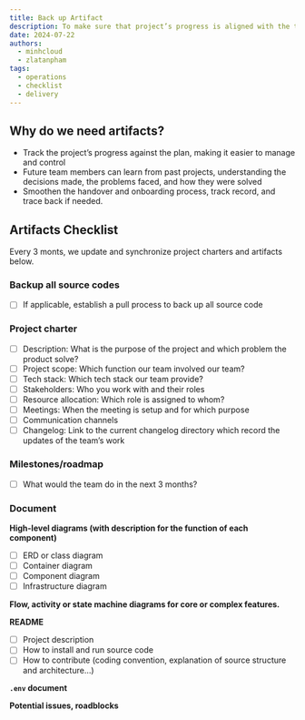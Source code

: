 ```yaml
---
title: Back up Artifact
description: To make sure that project’s progress is aligned with the team plan, we collect artifacts every 3 months and save as record of what was done.
date: 2024-07-22
authors:
  - minhcloud
  - zlatanpham
tags:
  - operations
  - checklist
  - delivery
---
```


## Why do we need artifacts?

- Track the project’s progress against the plan, making it easier to manage and control
- Future team members can learn from past projects, understanding the decisions made, the problems faced, and how they were solved
- Smoothen the handover and onboarding process, track record, and trace back if needed.

## Artifacts Checklist

Every 3 monts, we update and synchronize project charters and artifacts below.

### Backup all source codes

- [ ] If applicable, establish a pull process to back up all source code

### Project charter

- [ ] Description: What is the purpose of the project and which problem the product solve?
- [ ] Project scope: Which function our team involved our team?
- [ ] Tech stack: Which tech stack our team provide?
- [ ] Stakeholders: Who you work with and their roles
- [ ] Resource allocation: Which role is assigned to whom?
- [ ] Meetings: When the meeting is setup and for which purpose
- [ ] Communication channels
- [ ] Changelog: Link to the current changelog directory which record the updates of the team’s work

### Milestones/roadmap

- [ ] What would the team do in the next 3 months?

### Document

**High-level diagrams (with description for the function of each component)**

- [ ] ERD or class diagram
- [ ] Container diagram
- [ ] Component diagram
- [ ] Infrastructure diagram

**Flow, activity or state machine diagrams for core or complex features.**

**README**

- [ ] Project description
- [ ] How to install and run source code
- [ ] How to contribute (coding convention, explanation of source structure and architecture…)

**`.env` document**

**Potential issues, roadblocks**

